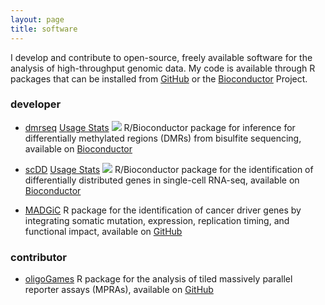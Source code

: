 ```yaml
---
layout: page
title: software
---
```


<!-- Global site tag (gtag.js) - Google Analytics -->
<script async src="https://www.googletagmanager.com/gtag/js?id=UA-110175023-1"></script>
<script>
  window.dataLayer = window.dataLayer || [];
  function gtag(){dataLayer.push(arguments);}
  gtag('js', new Date());

  gtag('config', 'UA-110175023-1');
</script>

I develop and contribute to open-source, freely available software for the analysis of 
high-throughput genomic data. My code is available through R packages that
can be installed from [GitHub](https://github.com/kdkorthauer) 
or the [Bioconductor](https://bioconductor.org) Project.

### developer

- <a type="submit" class="btn btn-primary maroon-background white" value="Text" href="http://bioconductor.org/packages/dmrseq">dmrseq</a> 
  <a class="btn" href="http://bioconductor.org/packages/stats/bioc/dmrseq/">Usage Stats</a> 
  <img src="http://bioconductor.org/shields/years-in-bioc/dmrseq.svg">
R/Bioconductor package for inference for differentially methylated regions (DMRs) from bisulfite sequencing, available on [Bioconductor](http://bioconductor.org/packages/dmrseq)
		       
- <a class="btn btn-primary" href="http://bioconductor.org/packages/scDD">scDD</a> 
  <a class="btn" href="http://bioconductor.org/packages/stats/bioc/scDD/">Usage Stats</a> 
  <img src="http://bioconductor.org/shields/years-in-bioc/scDD.svg">
R/Bioconductor package for the identification of differentially distributed genes in single-cell RNA-seq, available on [Bioconductor](http://bioconductor.org/packages/scDD)
		    
- <a class="btn btn-primary" href="https://github.com/kdkorthauer/MADGiC">MADGiC</a> 
  R package for the identification of cancer driver genes by integrating somatic mutation, expression, replication timing, and functional impact, available on [GitHub](https://github.com/kdkorthauer/MADGiC)

### contributor 

- <a class="btn ban-primary" href="https://github.com/cshukla/oligoGames">oligoGames</a> 
R package for the analysis of tiled massively parallel reporter assays (MPRAs), available on [GitHub](https://github.com/kdkorthauer/MADGiC)
